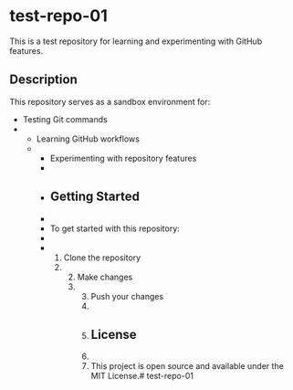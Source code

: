 # test-repo-01

This is a test repository for learning and experimenting with GitHub features.

## Description

This repository serves as a sandbox environment for:
- Testing Git commands
- - Learning GitHub workflows
  - - Experimenting with repository features
    -
    - ## Getting Started
    -
    - To get started with this repository:
    -
    - 1. Clone the repository
      2. 2. Make changes
         3. 3. Push your changes
            4.
            5. ## License
            6.
            7. This project is open source and available under the MIT License.# test-repo-01
